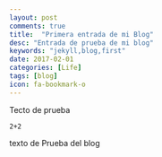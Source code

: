 ```yaml
---
layout: post
comments: true
title:  "Primera entrada de mi Blog"
desc: "Entrada de prueba de mi blog"
keywords: "jekyll,blog,first"
date: 2017-02-01
categories: [Life]
tags: [blog]
icon: fa-bookmark-o
---
```


Tecto de prueba

```
2+2
```

texto de Prueba del blog
